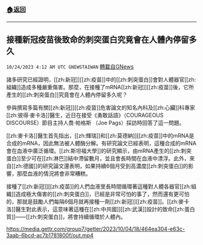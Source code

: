 ###  [:house:返回](README.md)
---


## 接種新冠疫苗後致命的刺突蛋白究竟會在人體內停留多久
`10/24/2023 4:12 AM UTC GNEWSTAIWAN` [轉載自GNews](https://gnews.org/articles/1872694)



諸多研究已經證明，[[zh:新冠]][[zh:疫苗]]中的[[zh:刺突蛋白]]會對人體器官[[zh:組織]]造成多種嚴重傷害。那麼，在接種了mRNA[[zh:新冠]][[zh:疫苗]]後，它所產生的[[zh:刺突蛋白]]究竟會在人體內停留多久呢？   

參與撰寫多篇有關[[zh:新冠]][[zh:疫苗]]危害論文的知名內科及[[zh:心臟]]科專家[[zh:彼得·麥卡洛]]醫生，近日在接受《勇敢話語》（COURAGEOUS DISCOURSE）節目主持人喬·帕格斯 （Joe Pags）採訪時回答了這一問題。

  

[[zh:麥卡洛]]醫生首先指出，[[zh:輝瑞]]和[[zh:莫德納]][[zh:疫苗]]中的mRNA是合成的mRNA，因此無法被人體酶分解。有研究論文已經表明，這種合成的mRNA會在血液中廣泛循環。[[zh:斯坦福大學]]的研究顯示，由mRNA產生的[[zh:刺突蛋白]]至少可在[[zh:淋巴]]結中滯留數月，並且會長時間在血液中漂浮。此外，來自[[zh:德國]]的研究論文還表明，如果持續6個月受到高濃度[[zh:刺突蛋白]]的影響，那麼血液的情況將會非常糟糕。

  

接種了[[zh:新冠]][[zh:疫苗]]的人們血液里長時間循環著這種對人體各器官[[zh:組織]]造成極大傷害的[[zh:刺突蛋白]]，已經是非常可怕的事了，然而還有更可怕的，那就是鼓勵人們每隔6個月就再接種一劑[[zh:新冠]][[zh:疫苗]]。[[zh:麥卡洛]]醫生對此表示，這意味著這種在[[zh:中共國]][[zh:武漢]]設計的致命[[zh:蛋白質]]——[[zh:刺突蛋白]]，將會持續循環於人體內。


https://media.gettr.com/group7/getter/2023/10/04/18/464ea304-e63c-3aab-6bcd-ac7b1781800f/out.mp4


